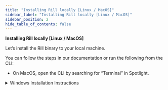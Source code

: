 ```yaml
---
title: "Installing Rill locally [Linux / MacOS]"
sidebar_label: "Installing Rill locally [Linux / MacOS]"
sidebar_position: 2
hide_table_of_contents: false
---
```


**Installing Rill locally [Linux / MacOS]**

Let’s install the Rill binary to your local machine.

You can follow the steps in our documentation or run the following from the CLI:


- On MacOS, open the CLI by searching for “Terminal” in Spotlight.

<details>
  <summary>Windows Installation Instructions</summary>

  On Windows, you can search for "Command Prompt" (note that there are extra steps to get Rill running on Windows; please refer to the <a href="https://docs.rilldata.com/" target="_blank">documentation</a> for details).

</details>